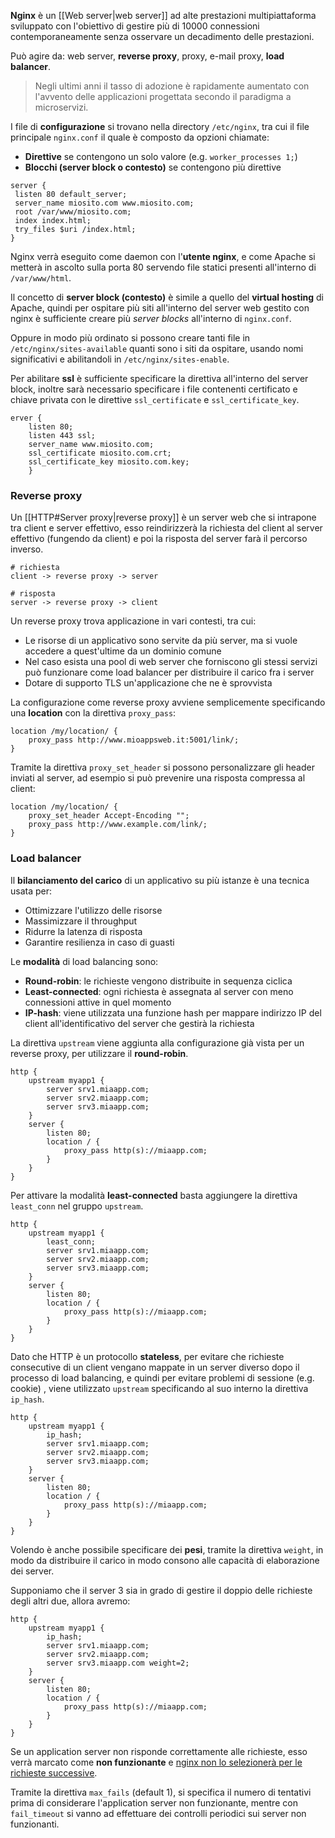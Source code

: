 **Nginx** è un [[Web server|web server]] ad alte prestazioni multipiattaforma sviluppato con l'obiettivo di gestire più di 10000 connessioni contemporaneamente senza osservare un decadimento delle prestazioni.

Può agire da: web server, **reverse proxy**, proxy, e-mail proxy, **load balancer**.
>Negli ultimi anni il tasso di adozione è rapidamente aumentato con l'avvento delle applicazioni progettata secondo il paradigma a microservizi.

I file di **configurazione** si trovano nella directory `/etc/nginx`, tra cui il file principale `nginx.conf` il quale è composto da opzioni chiamate:
- **Direttive** se contengono un solo valore (e.g. `worker_processes 1;`)
- **Blocchi (server block o contesto)** se contengono più direttive
```
server {
 listen 80 default_server;
 server_name miosito.com www.miosito.com;
 root /var/www/miosito.com;
 index index.html;
 try_files $uri /index.html;
}
```

Nginx verrà eseguito come daemon con l'**utente nginx**, e come Apache si metterà in ascolto sulla porta 80 servendo file statici presenti all'interno di `/var/www/html`.

Il concetto di **server block (contesto)** è simile a quello del **virtual hosting** di Apache, quindi per ospitare più siti all'interno del server web gestito con nginx è sufficiente creare più _server blocks_ all'interno di `nginx.conf`.

Oppure in modo più ordinato si possono creare tanti file in `/etc/nginx/sites-available` quanti sono i siti da ospitare, usando nomi significativi e abilitandoli in `/etc/nginx/sites-enable`.

Per abilitare **ssl** è sufficiente specificare la direttiva all'interno del server block, inoltre sarà necessario specificare i file contenenti certificato e chiave privata con le direttive `ssl_certificate` e `ssl_certificate_key`.
```
erver {
	listen 80;
	listen 443 ssl;
	server_name www.miosito.com;
	ssl_certificate miosito.com.crt;
	ssl_certificate_key miosito.com.key;
	}
```

### Reverse proxy
Un [[HTTP#Server proxy|reverse proxy]] è un server web che si intrapone tra client e server effettivo, esso reindirizzerà la richiesta del client al server effettivo (fungendo da client) e poi la risposta del server farà il percorso inverso.
```
# richiesta
client -> reverse proxy -> server

# risposta
server -> reverse proxy -> client
```

Un reverse proxy trova applicazione in vari contesti, tra cui:
- Le risorse di un applicativo sono servite da più server, ma si vuole accedere a quest'ultime da un dominio comune
- Nel caso esista una pool di web server che forniscono gli stessi servizi può funzionare come load balancer per distribuire il carico fra i server
- Dotare di supporto TLS un'applicazione che ne è sprovvista

La configurazione come reverse proxy avviene semplicemente specificando una **location** con la direttiva `proxy_pass`:
```
location /my/location/ {
	proxy_pass http://www.mioappsweb.it:5001/link/;
}
```

Tramite la direttiva `proxy_set_header` si possono personalizzare gli header inviati al server, ad esempio si può prevenire una risposta compressa al client:
```
location /my/location/ {
	proxy_set_header Accept-Encoding "";
	proxy_pass http://www.example.com/link/;
}
```

### Load balancer
Il **bilanciamento del carico** di un applicativo su più istanze è una tecnica usata per:
- Ottimizzare l'utilizzo delle risorse
- Massimizzare il throughput
- Ridurre la latenza di risposta
- Garantire resilienza in caso di guasti

Le **modalità** di load balancing sono:
- **Round-robin**: le richieste vengono distribuite in sequenza ciclica
- **Least-connected**: ogni richiesta è assegnata al server con meno connessioni attive in quel momento
- **IP-hash**: viene utilizzata una funzione hash per mappare indirizzo IP del client all'identificativo del server che gestirà la richiesta

La direttiva `upstream` viene aggiunta alla configurazione già vista per un reverse proxy, per utilizzare il **round-robin**.
```
http {
	upstream myapp1 {
		server srv1.miaapp.com;
		server srv2.miaapp.com;
		server srv3.miaapp.com;
	}
	server {
		listen 80;
		location / {
			proxy_pass http(s)://miaapp.com;
		}
	}
}
```


Per attivare la modalità **least-connected** basta aggiungere la direttiva `least_conn` nel gruppo `upstream`.
```
http {
	upstream myapp1 {
		least_conn;
		server srv1.miaapp.com;
		server srv2.miaapp.com;
		server srv3.miaapp.com;
	}
	server {
		listen 80;
		location / {
			proxy_pass http(s)://miaapp.com;
		}
	}
}
```

Dato che HTTP è un protocollo **stateless**, per evitare che richieste consecutive di un client vengano mappate in un server diverso dopo il processo di load balancing, e quindi per evitare problemi di sessione (e.g. cookie) , viene utilizzato `upstream` specificando al suo interno la direttiva `ip_hash`.
```
http {
	upstream myapp1 {
		ip_hash;
		server srv1.miaapp.com;
		server srv2.miaapp.com;
		server srv3.miaapp.com;
	}
	server {
		listen 80;
		location / {
			proxy_pass http(s)://miaapp.com;
		}
	}
}
```

Volendo è anche possibile specificare dei **pesi**, tramite la direttiva `weight`, in modo da distribuire il carico in modo consono alle capacità di elaborazione dei server.

Supponiamo che il server 3 sia in grado di gestire il doppio delle richieste degli altri due, allora avremo:
```
http {
	upstream myapp1 {
		ip_hash;
		server srv1.miaapp.com;
		server srv2.miaapp.com;
		server srv3.miaapp.com weight=2;
	}
	server {
		listen 80;
		location / {
			proxy_pass http(s)://miaapp.com;
		}
	}
}
```

Se un application server non risponde correttamente alle richieste, esso verrà marcato come **non funzionante** e <u>nginx non lo selezionerà per le richieste successive</u>.

Tramite la direttiva `max_fails` (default 1), si specifica il numero di tentativi prima di considerare l'application server non funzionante, mentre con `fail_timeout` si vanno ad effettuare dei controlli periodici sui server non funzionanti.
